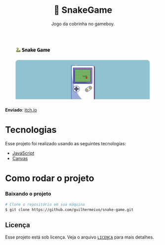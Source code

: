 <h1 align="center">
  🐍 SnakeGame
</h1>

<p align="center">
  Jogo da cobrinha no gameboy.
</p>

<h1 align="center">
    <img alt="cover" src=".github/cover.png" />
</h1>

**Enviado**: [itch.io](https://itch.io/jam/game-off-2021/rate/1260575)

# Tecnologias

Esse projeto foi realizado usando as seguintes tecnologias:

<ul>
  <li><a href="https://www.javascript.com/">JavaScript</a></li>
  <li><a href="https://developer.mozilla.org/docs/Web/API/Canvas_API">Canvas</a></li>
</ul>

# Como rodar o projeto

### Baixando o projeto

```bash
# Clone o repositório em sua máquina
$ git clone https://github.com/guilhermeivo/snake-game.git
```

## Licença

Esse projeto está sob licença. Veja o arquivo [`LICENÇA`](https://github.com/guilhermeivo/snake-game/blob/master/LICENSE) para mais detalhes.